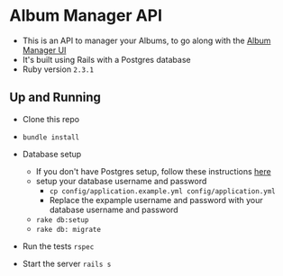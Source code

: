 # Album Manager API

* This is an API to manager your Albums, to go along with the [Album Manager UI](https://github.com/scottalexandra/logikull-code-challenge-ui)
* It's built using Rails with a Postgres database
* Ruby version
 `2.3.1`

## Up and Running

* Clone this repo
* `bundle install`

* Database setup
  * If you don't have Postgres setup, follow these instructions [here](https://www.digitalocean.com/community/tutorials/how-to-use-postgresql-with-your-ruby-on-rails-application-on-ubuntu-14-04)
  * setup your database username and password
    * `cp config/application.example.yml config/application.yml`
    * Replace the expample username and password with your database username and password
  * `rake db:setup`
  * `rake db: migrate`

* Run the tests
  `rspec`
* Start the server
  `rails s`
